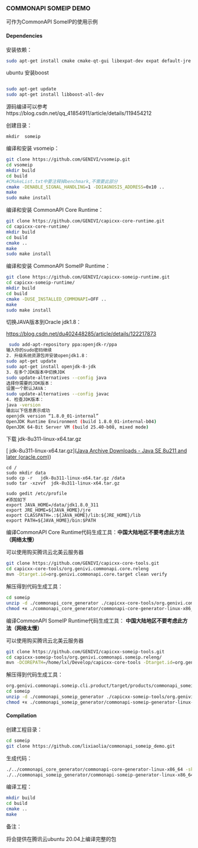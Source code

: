 ### COMMONAPI SOMEIP DEMO

可作为CommonAPI SomeIP的使用示例

#### Dependencies

安装依赖：

```bash
sudo apt-get install cmake cmake-qt-gui libexpat-dev expat default-jre
```

ubuntu 安装boost

```bash

sudo apt-get update
sudo apt-get install libboost-all-dev
```

源码编译可以参考https://blog.csdn.net/qq_41854911/article/details/119454212

创建目录：

```Shell
mkdir  someip
```

编译和安装 vsomeip：

```bash
git clone https://github.com/GENIVI/vsomeip.git
cd vsomeip
mkdir build
cd build
#CMakeList.txt中要注释掉benchmark,不需要此部分
cmake -DENABLE_SIGNAL_HANDLING=1 -DDIAGNOSIS_ADDRESS=0x10 ..
make
sudo make install
```

编译和安装 CommonAPI Core Runtime：

```bash
git clone https://github.com/GENIVI/capicxx-core-runtime.git
cd capicxx-core-runtime/
mkdir build
cd build
cmake ..
make
sudo make install
```

编译和安装 CommonAPI SomeIP Runtime：

```bash
git clone https://github.com/GENIVI/capicxx-someip-runtime.git
cd capicxx-someip-runtime/
mkdir build
cd build
cmake -DUSE_INSTALLED_COMMONAPI=OFF ..
make
sudo make install
```

切换JAVA版本到Oracle jdk1.8：

https://blog.csdn.net/du402448285/article/details/122217873

```bash
 sudo add-apt-repository ppa:openjdk-r/ppa
输入你的sudo密码继续
2. 升级系统资源包并安装openjdk1.8：
sudo apt-get update
sudo apt-get install openjdk-8-jdk
3. 在多个JDK版本中切换JDK
sudo update-alternatives --config java
选择你需要的JDK版本：
设置一个默认JAVA：
sudo update-alternatives --config javac
4. 检查JDK版本：
java -version
输出以下信息表示成功
openjdk version “1.8.0_01-internal”
OpenJDK Runtime Environment (build 1.8.0_01-internal-b04)
OpenJDK 64-Bit Server VM (build 25.40-b08, mixed mode)

```

下载 jdk-8u311-linux-x64.tar.gz

[ jdk-8u311-linux-x64.tar.gz]([Java Archive Downloads - Java SE 8u211 and later (oracle.com)](https://www.oracle.com/java/technologies/javase/javase8u211-later-archive-downloads.html))

```shell
cd / 
sudo mkdir data
sudo cp -r   jdk-8u311-linux-x64.tar.gz /data
sudo tar -xzvvf  jdk-8u311-linux-x64.tar.gz

sudo gedit /etc/profile
#添加如下
export JAVA_HOME=/data/jdk1.8.0_311 
export JRE_HOME=${JAVA_HOME}/jre
export CLASSPATH=.:${JAVA_HOME}/lib:${JRE_HOME}/lib
export PATH=${JAVA_HOME}/bin:$PATH
```



编译CommonAPI Core Runtime代码生成工具：**中国大陆地区不要考虑此方法（网络太慢）**

可以使用购买腾讯云北美云服务器

```bash
git clone https://github.com/GENIVI/capicxx-core-tools.git
cd capicxx-core-tools/org.genivi.commonapi.core.releng
mvn -Dtarget.id=org.genivi.commonapi.core.target clean verify
```

解压得到代码生成工具：

```bash
cd someip
unzip -d ./commonapi_core_generator ./capicxx-core-tools/org.genivi.commonapi.core.cli.product/target/products/commonapi_core_generator.zip
chmod +x ./commonapi_core_generator/commonapi-core-generator-linux-x86_64
```

编译CommonAPI SomeIP Runtime代码生成工具： **中国大陆地区不要考虑此方法（网络太慢）**

可以使用购买腾讯云北美云服务器

```bash
git clone https://github.com/GENIVI/capicxx-someip-tools.git
cd capicxx-someip-tools/org.genivi.commonapi.someip.releng/
mvn -DCOREPATH=/home/lxl/Develop/capicxx-core-tools -Dtarget.id=org.genivi.commonapi.someip.target clean verify
```

解压得到代码生成工具：

```bash
org.genivi.commonapi.someip.cli.product/target/products/commonapi_someip_generator.zip
cd someip
unzip -d ./commonapi_someip_generator ./capicxx-someip-tools/org.genivi.commonapi.someip.cli.product/target/products/commonapi_someip_generator.zip
chmod +x ./commonapi_someip_generator/commonapi-someip-generator-linux-x86_64
```

#### Compilation

创建工程目录：

```bash
cd someip
git clone https://github.com/lixiaolia/commonapi_someip_demo.git
```

生成代码：

```bash
./../commonapi_core_generator/commonapi-core-generator-linux-x86_64 -sk ./fidl/HelloWorld.fidl
./../commonapi_someip_generator/commonapi-someip-generator-linux-x86_64 ./fidl/HelloWorld.fdepl
```

编译工程：

```bash
mkdir build
cd build
cmake ..
make
```

备注：

将会提供在腾讯云ubuntu 20.04上编译完整的包

